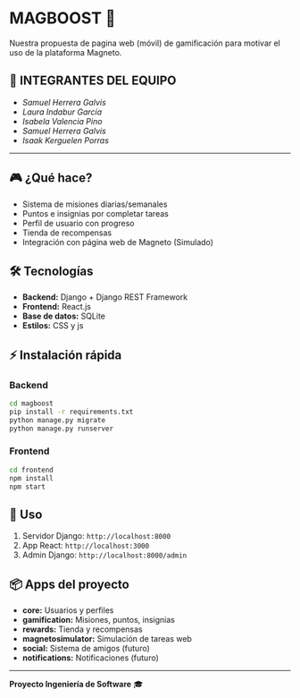 # MAGBOOST 🚀

Nuestra propuesta de pagina web (móvil) de gamificación para motivar el uso de la plataforma Magneto.

## 👥 INTEGRANTES DEL EQUIPO
- *Samuel Herrera Galvis*
- *Laura Indabur García*
- *Isabela Valencia Pino*
- *Samuel Herrera Galvis*
- *Isaak Kerguelen Porras*

---

## 🎮 ¿Qué hace?
- Sistema de misiones diarias/semanales
- Puntos e insignias por completar tareas
- Perfil de usuario con progreso
- Tienda de recompensas
- Integración con página web de Magneto (Simulado)

## 🛠️ Tecnologías
- **Backend:** Django + Django REST Framework
- **Frontend:** React.js
- **Base de datos:** SQLite
- **Estilos:** CSS y js

## ⚡ Instalación rápida

### Backend
```bash
cd magboost
pip install -r requirements.txt
python manage.py migrate
python manage.py runserver
```

### Frontend
```bash
cd frontend
npm install
npm start
```

## 📱 Uso
1. Servidor Django: `http://localhost:8000`
2. App React: `http://localhost:3000`
3. Admin Django: `http://localhost:8000/admin`

## 📦 Apps del proyecto
- **core:** Usuarios y perfiles
- **gamification:** Misiones, puntos, insignias
- **rewards:** Tienda y recompensas
- **magnetosimulator:** Simulación de tareas web
- **social:** Sistema de amigos (futuro)
- **notifications:** Notificaciones (futuro)

---
**Proyecto Ingeniería de Software** 🎓
